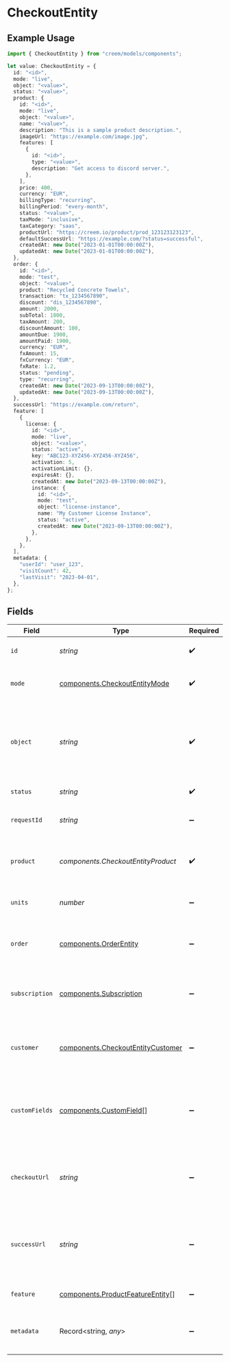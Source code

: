 # CheckoutEntity

## Example Usage

```typescript
import { CheckoutEntity } from "creem/models/components";

let value: CheckoutEntity = {
  id: "<id>",
  mode: "live",
  object: "<value>",
  status: "<value>",
  product: {
    id: "<id>",
    mode: "live",
    object: "<value>",
    name: "<value>",
    description: "This is a sample product description.",
    imageUrl: "https://example.com/image.jpg",
    features: [
      {
        id: "<id>",
        type: "<value>",
        description: "Get access to discord server.",
      },
    ],
    price: 400,
    currency: "EUR",
    billingType: "recurring",
    billingPeriod: "every-month",
    status: "<value>",
    taxMode: "inclusive",
    taxCategory: "saas",
    productUrl: "https://creem.io/product/prod_123123123123",
    defaultSuccessUrl: "https://example.com/?status=successful",
    createdAt: new Date("2023-01-01T00:00:00Z"),
    updatedAt: new Date("2023-01-01T00:00:00Z"),
  },
  order: {
    id: "<id>",
    mode: "test",
    object: "<value>",
    product: "Recycled Concrete Towels",
    transaction: "tx_1234567890",
    discount: "dis_1234567890",
    amount: 2000,
    subTotal: 1800,
    taxAmount: 200,
    discountAmount: 100,
    amountDue: 1900,
    amountPaid: 1900,
    currency: "EUR",
    fxAmount: 15,
    fxCurrency: "EUR",
    fxRate: 1.2,
    status: "pending",
    type: "recurring",
    createdAt: new Date("2023-09-13T00:00:00Z"),
    updatedAt: new Date("2023-09-13T00:00:00Z"),
  },
  successUrl: "https://example.com/return",
  feature: [
    {
      license: {
        id: "<id>",
        mode: "live",
        object: "<value>",
        status: "active",
        key: "ABC123-XYZ456-XYZ456-XYZ456",
        activation: 5,
        activationLimit: {},
        expiresAt: {},
        createdAt: new Date("2023-09-13T00:00:00Z"),
        instance: {
          id: "<id>",
          mode: "test",
          object: "license-instance",
          name: "My Customer License Instance",
          status: "active",
          createdAt: new Date("2023-09-13T00:00:00Z"),
        },
      },
    },
  ],
  metadata: {
    "userId": "user_123",
    "visitCount": 42,
    "lastVisit": "2023-04-01",
  },
};
```

## Fields

| Field                                                                                  | Type                                                                                   | Required                                                                               | Description                                                                            | Example                                                                                |
| -------------------------------------------------------------------------------------- | -------------------------------------------------------------------------------------- | -------------------------------------------------------------------------------------- | -------------------------------------------------------------------------------------- | -------------------------------------------------------------------------------------- |
| `id`                                                                                   | *string*                                                                               | :heavy_check_mark:                                                                     | Unique identifier for the object.                                                      |                                                                                        |
| `mode`                                                                                 | [components.CheckoutEntityMode](../../models/components/checkoutentitymode.md)         | :heavy_check_mark:                                                                     | String representing the environment.                                                   |                                                                                        |
| `object`                                                                               | *string*                                                                               | :heavy_check_mark:                                                                     | String representing the object's type. Objects of the same type share the same value.  |                                                                                        |
| `status`                                                                               | *string*                                                                               | :heavy_check_mark:                                                                     | Status of the checkout.                                                                |                                                                                        |
| `requestId`                                                                            | *string*                                                                               | :heavy_minus_sign:                                                                     | Identify and track each checkout request.                                              |                                                                                        |
| `product`                                                                              | *components.CheckoutEntityProduct*                                                     | :heavy_check_mark:                                                                     | The product associated with the checkout session.                                      |                                                                                        |
| `units`                                                                                | *number*                                                                               | :heavy_minus_sign:                                                                     | The number of units for the of the product.                                            |                                                                                        |
| `order`                                                                                | [components.OrderEntity](../../models/components/orderentity.md)                       | :heavy_minus_sign:                                                                     | The order associated with the checkout session.                                        |                                                                                        |
| `subscription`                                                                         | [components.Subscription](../../models/components/subscription.md)                     | :heavy_minus_sign:                                                                     | The subscription associated with the checkout session.                                 |                                                                                        |
| `customer`                                                                             | [components.CheckoutEntityCustomer](../../models/components/checkoutentitycustomer.md) | :heavy_minus_sign:                                                                     | The customer associated with the checkout session.                                     |                                                                                        |
| `customFields`                                                                         | [components.CustomField](../../models/components/customfield.md)[]                     | :heavy_minus_sign:                                                                     | Additional information collected from your customer during the checkout process.       |                                                                                        |
| `checkoutUrl`                                                                          | *string*                                                                               | :heavy_minus_sign:                                                                     | The URL to which the customer will be redirected to complete the payment.              |                                                                                        |
| `successUrl`                                                                           | *string*                                                                               | :heavy_minus_sign:                                                                     | The URL to which the user will be redirected after the checkout process is completed.  | https://example.com/return                                                             |
| `feature`                                                                              | [components.ProductFeatureEntity](../../models/components/productfeatureentity.md)[]   | :heavy_minus_sign:                                                                     | Features issued for the order.                                                         |                                                                                        |
| `metadata`                                                                             | Record<string, *any*>                                                                  | :heavy_minus_sign:                                                                     | Metadata for the checkout in the form of key-value pairs                               | {<br/>"userId": "user_123",<br/>"visitCount": 42,<br/>"lastVisit": "2023-04-01"<br/>}  |